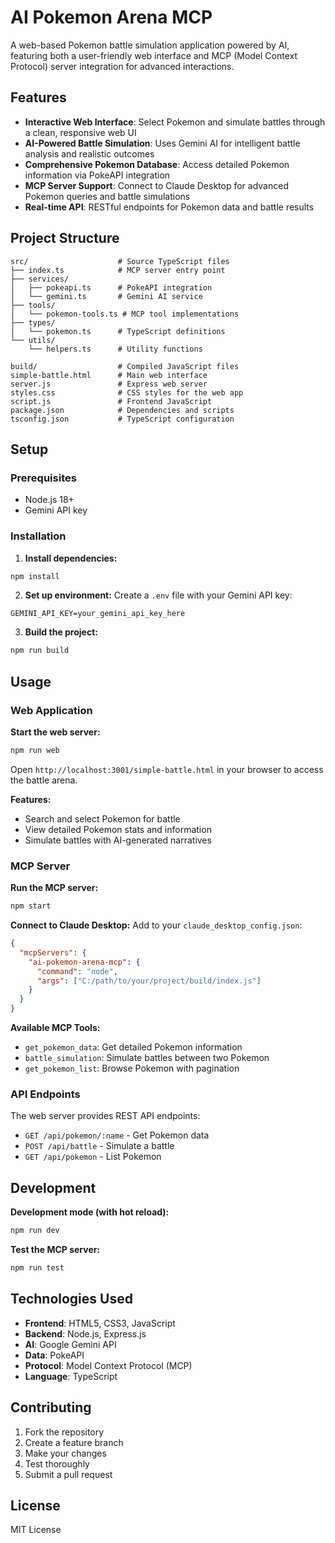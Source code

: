 # AI Pokemon Arena MCP

A web-based Pokemon battle simulation application powered by AI, featuring both a user-friendly web interface and MCP (Model Context Protocol) server integration for advanced interactions.

## Features

- **Interactive Web Interface**: Select Pokemon and simulate battles through a clean, responsive web UI
- **AI-Powered Battle Simulation**: Uses Gemini AI for intelligent battle analysis and realistic outcomes
- **Comprehensive Pokemon Database**: Access detailed Pokemon information via PokeAPI integration
- **MCP Server Support**: Connect to Claude Desktop for advanced Pokemon queries and battle simulations
- **Real-time API**: RESTful endpoints for Pokemon data and battle results

## Project Structure

```
src/                    # Source TypeScript files
├── index.ts            # MCP server entry point
├── services/
│   ├── pokeapi.ts      # PokeAPI integration
│   └── gemini.ts       # Gemini AI service
├── tools/
│   └── pokemon-tools.ts # MCP tool implementations
├── types/
│   └── pokemon.ts      # TypeScript definitions
└── utils/
    └── helpers.ts      # Utility functions

build/                  # Compiled JavaScript files
simple-battle.html      # Main web interface
server.js               # Express web server
styles.css              # CSS styles for the web app
script.js               # Frontend JavaScript
package.json            # Dependencies and scripts
tsconfig.json           # TypeScript configuration
```

## Setup

### Prerequisites
- Node.js 18+
- Gemini API key

### Installation

1. **Install dependencies:**
```bash
npm install
```

2. **Set up environment:**
Create a `.env` file with your Gemini API key:
```env
GEMINI_API_KEY=your_gemini_api_key_here
```

3. **Build the project:**
```bash
npm run build
```

## Usage

### Web Application

**Start the web server:**
```bash
npm run web
```

Open `http://localhost:3001/simple-battle.html` in your browser to access the battle arena.

**Features:**
- Search and select Pokemon for battle
- View detailed Pokemon stats and information
- Simulate battles with AI-generated narratives

### MCP Server

**Run the MCP server:**
```bash
npm start
```

**Connect to Claude Desktop:**
Add to your `claude_desktop_config.json`:
```json
{
  "mcpServers": {
    "ai-pokemon-arena-mcp": {
      "command": "node",
      "args": ["C:/path/to/your/project/build/index.js"]
    }
  }
}
```

**Available MCP Tools:**
- `get_pokemon_data`: Get detailed Pokemon information
- `battle_simulation`: Simulate battles between two Pokemon
- `get_pokemon_list`: Browse Pokemon with pagination

### API Endpoints

The web server provides REST API endpoints:

- `GET /api/pokemon/:name` - Get Pokemon data
- `POST /api/battle` - Simulate a battle
- `GET /api/pokemon` - List Pokemon

## Development

**Development mode (with hot reload):**
```bash
npm run dev
```

**Test the MCP server:**
```bash
npm run test
```

## Technologies Used

- **Frontend**: HTML5, CSS3, JavaScript
- **Backend**: Node.js, Express.js
- **AI**: Google Gemini API
- **Data**: PokeAPI
- **Protocol**: Model Context Protocol (MCP)
- **Language**: TypeScript

## Contributing

1. Fork the repository
2. Create a feature branch
3. Make your changes
4. Test thoroughly
5. Submit a pull request

## License

MIT License
